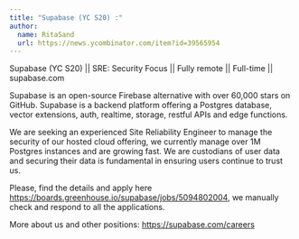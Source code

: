 ```yaml
---
title: "Supabase (YC S20) :"
author:
  name: RitaSand
  url: https://news.ycombinator.com/item?id=39565954
---
```

Supabase (YC S20) || SRE: Security Focus || Fully remote || Full-time || supabase.com

Supabase is an open-source Firebase alternative with over 60,000 stars on GitHub. Supabase is a backend platform offering a Postgres database, vector extensions, auth, realtime, storage, restful APIs and edge functions.

We are seeking an experienced Site Reliability Engineer to manage the security of our hosted cloud offering, we currently manage over 1M Postgres instances and are growing fast. We are custodians of user data and securing their data is fundamental in ensuring users continue to trust us.

Please, find the details and apply here <a href="https:&#x2F;&#x2F;boards.greenhouse.io&#x2F;supabase&#x2F;jobs&#x2F;5094802004" rel="nofollow">https:&#x2F;&#x2F;boards.greenhouse.io&#x2F;supabase&#x2F;jobs&#x2F;5094802004</a>, we manually check and respond to all the applications.

More about us and other positions: <a href="https:&#x2F;&#x2F;supabase.com&#x2F;careers">https:&#x2F;&#x2F;supabase.com&#x2F;careers</a>
